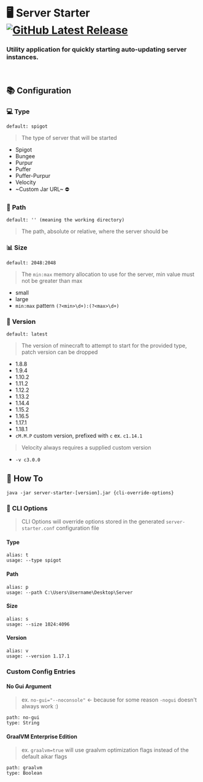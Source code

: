 # :desktop_computer: Server Starter [![GitHub Latest Release](https://img.shields.io/github/v/release/Sxtanna/server-starter?style=flat-square)](https://github.com/Sxtanna/server-starter/releases)
### **Utility application for quickly starting auto-updating server instances.**


<br/>

## :books: Configuration 

### :computer: **Type** 
`default: spigot`
> The type of server that will be started
 - Spigot
 - Bungee
 - Purpur
 - Puffer
 - Puffer-Purpur
 - Velocity
 - ~Custom Jar URL~ :no_entry:

### :file_folder: **Path**
`default: '' (meaning the working directory)`
> The path, absolute or relative, where the server should be

### :bar_chart: **Size**
`default: 2048:2048`
> The `min:max` memory allocation to use for the server, min value must not be greater than max
 - small
 - large
 - `min:max` pattern `(?<min>\d+):(?<max>\d+)`
 
### :gem: **Version**
 `default: latest`
> The version of minecraft to attempt to start for the provided type, patch version can be dropped
 - 1.8.8
 - 1.9.4
 - 1.10.2
 - 1.11.2
 - 1.12.2
 - 1.13.2
 - 1.14.4
 - 1.15.2
 - 1.16.5
 - 1.17.1
 - 1.18.1
 - `cM.M.P` custom version, prefixed with `c` ex. `c1.14.1`
> Velocity always requires a supplied custom version
 - `-v c3.0.0`
 
 
## :scroll: **How To**

`java -jar server-starter-[version].jar {cli-override-options}`

### :notebook: **CLI Options**
> CLI Options will override options stored in the generated `server-starter.conf` configuration file

#### Type
```
alias: t
usage: --type spigot
```
#### Path
```
alias: p
usage: --path C:\Users\Username\Desktop\Server
```
#### Size
```
alias: s
usage: --size 1024:4096
```
#### Version
```
alias: v
usage: --version 1.17.1
```


### **Custom Config Entries**

#### No Gui Argument
> ex. `no-gui="--noconsole"` <- because for some reason `-nogui` doesn't always work :)
```
path: no-gui
type: String
```

#### GraalVM Enterprise Edition
> ex. `graalvm=true` will use graalvm optimization flags instead of the default aikar flags
```
path: graalvm
type: Boolean
```
